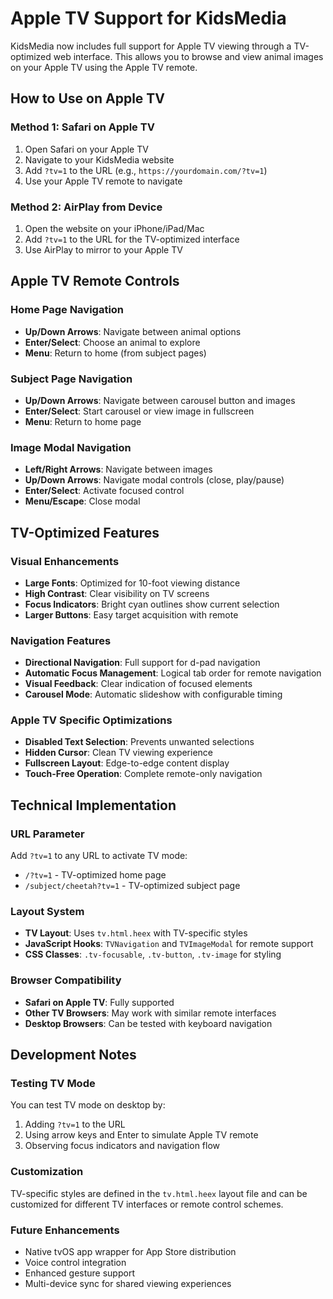 # Apple TV Support for KidsMedia

KidsMedia now includes full support for Apple TV viewing through a TV-optimized web interface. This allows you to browse and view animal images on your Apple TV using the Apple TV remote.

## How to Use on Apple TV

### Method 1: Safari on Apple TV
1. Open Safari on your Apple TV
2. Navigate to your KidsMedia website
3. Add `?tv=1` to the URL (e.g., `https://yourdomain.com/?tv=1`)
4. Use your Apple TV remote to navigate

### Method 2: AirPlay from Device
1. Open the website on your iPhone/iPad/Mac
2. Add `?tv=1` to the URL for the TV-optimized interface
3. Use AirPlay to mirror to your Apple TV

## Apple TV Remote Controls

### Home Page Navigation
- **Up/Down Arrows**: Navigate between animal options
- **Enter/Select**: Choose an animal to explore
- **Menu**: Return to home (from subject pages)

### Subject Page Navigation
- **Up/Down Arrows**: Navigate between carousel button and images
- **Enter/Select**: Start carousel or view image in fullscreen
- **Menu**: Return to home page

### Image Modal Navigation
- **Left/Right Arrows**: Navigate between images
- **Up/Down Arrows**: Navigate modal controls (close, play/pause)
- **Enter/Select**: Activate focused control
- **Menu/Escape**: Close modal

## TV-Optimized Features

### Visual Enhancements
- **Large Fonts**: Optimized for 10-foot viewing distance
- **High Contrast**: Clear visibility on TV screens
- **Focus Indicators**: Bright cyan outlines show current selection
- **Larger Buttons**: Easy target acquisition with remote

### Navigation Features
- **Directional Navigation**: Full support for d-pad navigation
- **Automatic Focus Management**: Logical tab order for remote navigation
- **Visual Feedback**: Clear indication of focused elements
- **Carousel Mode**: Automatic slideshow with configurable timing

### Apple TV Specific Optimizations
- **Disabled Text Selection**: Prevents unwanted selections
- **Hidden Cursor**: Clean TV viewing experience
- **Fullscreen Layout**: Edge-to-edge content display
- **Touch-Free Operation**: Complete remote-only navigation

## Technical Implementation

### URL Parameter
Add `?tv=1` to any URL to activate TV mode:
- `/?tv=1` - TV-optimized home page
- `/subject/cheetah?tv=1` - TV-optimized subject page

### Layout System
- **TV Layout**: Uses `tv.html.heex` with TV-specific styles
- **JavaScript Hooks**: `TVNavigation` and `TVImageModal` for remote support
- **CSS Classes**: `.tv-focusable`, `.tv-button`, `.tv-image` for styling

### Browser Compatibility
- **Safari on Apple TV**: Fully supported
- **Other TV Browsers**: May work with similar remote interfaces
- **Desktop Browsers**: Can be tested with keyboard navigation

## Development Notes

### Testing TV Mode
You can test TV mode on desktop by:
1. Adding `?tv=1` to the URL
2. Using arrow keys and Enter to simulate Apple TV remote
3. Observing focus indicators and navigation flow

### Customization
TV-specific styles are defined in the `tv.html.heex` layout file and can be customized for different TV interfaces or remote control schemes.

### Future Enhancements
- Native tvOS app wrapper for App Store distribution
- Voice control integration
- Enhanced gesture support
- Multi-device sync for shared viewing experiences